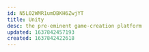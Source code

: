 ```yaml
---
id: N5L02WMR1umDBKH6ZwjYT
title: Unity
desc: the pre-eminent game-creation platform
updated: 1637842457193
created: 1637842422618
---
```



